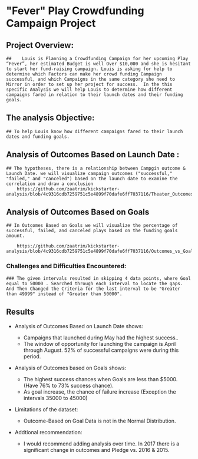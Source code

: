# **"Fever" Play Crowdfunding Campaign Project**

## Project Overview:
    ##    Louis is Planning a Crowdfunding Campaign for her upcoming Play “Fever”, her estimated Budget is well Over $10,000 and she is hesitant to start her fund-raising campaign. Louis is asking for help to determine which Factors can make her crowd funding Campaign successful, and which Campaigns in the same category she need to Mirror in order to set up her project for success.  In the this specific Analysis we will help Louis to determine how different campaigns fared in relation to their launch dates and their funding goals. 

## The analysis Objective: 
    ## To help Louis know how different campaigns fared to their launch dates and funding goals.


## Analysis of Outcomes Based on Launch Date : 
    ## The hypotheses, there is a relationship between Campgin outcome & Launch Date. we will visualize campaign outcomes ("successful," "failed," and "canceled") based on the launch date to examine the correlation and draw a conclusion 
        https://github.com/zaatrim/kickstarter-analysis/blob/4c9316cdb7259751c5e4899f70dafe6ff7037116/Theater_Outcomes_vs_Launch.png

## Analysis of Outcomes Based on Goals
    ## In Outcomes Based on Goals we will visualize the percentage of successful, failed, and canceled plays based on the funding goals amount.

        https://github.com/zaatrim/kickstarter-analysis/blob/4c9316cdb7259751c5e4899f70dafe6ff7037116/Outcomes_vs_Goals.png

### Challenges and Difficulties Encountered:
    ### The given intervals resulted in skipping 4 data points, where Goal equal to 50000 . Searched through each interval to locate the gaps. And Then Changed the Criteria for the last interval to be "Greater than 49999" instead of "Greater than 50000". 

## **Results**

- Analysis of Outcomes Based on Launch Date shows:
    - Campaigns that launched during May had the highest success.. 
    - The window of opportunity for launching the campaign is April through August. 52% of successful campaigns were during this period. 

- Analysis of Outcomes based on Goals shows:
    - The highest success chances when Goals are less than $5000. (Have 76% to 73% success chance).
    - As goal increase, the chance of failure increase (Exception the intervals 35000 to 45000)

- Limitations of the dataset:
    - Outcome-Based on Goal Data is not in the Normal Distribution.

- Addtional recommendation: 
    - I would recommend adding analysis over time. In 2017 there is a significant change in outcomes and Pledge vs. 2016 & 2015.  
